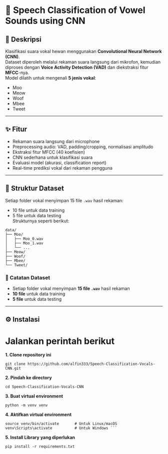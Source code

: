 # 🎤 Speech Classification of Vowel Sounds using CNN

## 📌 Deskripsi
Klasifikasi suara vokal hewan menggunakan **Convolutional Neural Network (CNN)**.  
Dataset diperoleh melalui rekaman suara langsung dari mikrofon, kemudian diproses dengan **Voice Activity Detection (VAD)** dan diekstraksi fitur **MFCC**-nya.  
Model dilatih untuk mengenali **5 jenis vokal**:
- Moo
- Meow
- Woof
- Mbee
- Tweet

---

## ✨ Fitur
- Rekaman suara langsung dari microphone
- Preprocessing audio: VAD, padding/cropping, normalisasi amplitudo
- Ekstraksi fitur MFCC (40 koefisien)
- CNN sederhana untuk klasifikasi suara
- Evaluasi model (akurasi, classification report)
- Real-time prediksi vokal dari rekaman pengguna

---
## 📁 Struktur Dataset

Setiap folder vokal menyimpan 15 file `.wav` hasil rekaman:  
- 10 file untuk data training  
- 5 file untuk data testing  
Strukturnya seperti berikut:
```
data/
├── Moo/
│   ├── Moo_0.wav
│   ├── Moo_1.wav
│   └── ...
├── Meow/
├── Woof/
├── Mbee/
└── Tweet/
```
### 📌 Catatan Dataset
- Setiap folder vokal menyimpan **15 file `.wav`** hasil rekaman
- **10 file** untuk data training
- **5 file** untuk data testing

---

## ⚙️ Instalasi
# Jalankan perintah berikut <br>
**1. Clone repository ini**
```
git clone https://github.com/alfin333/Speech-Classification-Vocals-CNN.git
```
**2. Pindah ke directory**
```
cd Speech-Classification-Vocals-CNN
```
**3. Buat virtual environment**
```
python -m venv venv
```
**4. Aktifkan virtual environment**
```
source venv/bin/activate       # Untuk Linux/macOS
venv\Scripts\activate          # Untuk Windows ```
```
**5. Install Library yang diperlukan**
```
pip install -r requirements.txt 
```

